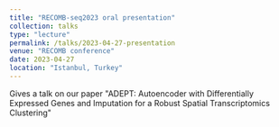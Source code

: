 ```yaml
---
title: "RECOMB-seq2023 oral presentation"
collection: talks
type: "lecture"
permalink: /talks/2023-04-27-presentation
venue: "RECOMB conference"
date: 2023-04-27
location: "Istanbul, Turkey"
---
```


Gives a talk on our paper "ADEPT: Autoencoder with Differentially Expressed Genes and Imputation for a Robust Spatial Transcriptomics Clustering"

